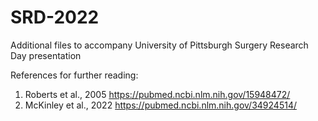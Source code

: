 # SRD-2022
Additional files to accompany University of Pittsburgh Surgery Research Day presentation

References for further reading:
1. Roberts et al., 2005 https://pubmed.ncbi.nlm.nih.gov/15948472/
2. McKinley et al., 2022 https://pubmed.ncbi.nlm.nih.gov/34924514/
